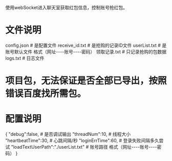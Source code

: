 使用webSocket进入聊天室获取红包信息，控制账号抢红包。

# 文件说明
config.json # 是配置文件
receive_id.txt # 是抢购的记录ID文件
userList.txt # 是账号默认文件 格式（网址----账号----密码）
领取记录.txt # 只记录抢购的包数据
logs.txt # 日志文件

# 项目包，无法保证是否全部已导出，按照错误百度找所需包。

# 配置说明
{
  "debug":false, # 是否调试输出
  "threadNum":10, # 线程大小
  "heartbeatTime":30, # 心跳间隔/秒
  "loginErrTime":60, # 登录失败间隔多久尝试
  "loadTextUserPath":"./userList.txt" # 账号路径  格式（网址----账号----密码）
}
